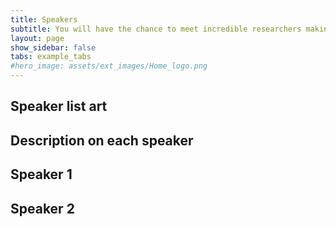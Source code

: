 ```yaml
---
title: Speakers
subtitle: You will have the chance to meet incredible researchers making a difference in Open Science
layout: page
show_sidebar: false
tabs: example_tabs
#hero_image: assets/ext_images/Home_logo.png
---
```


## Speaker list art

## Description on each speaker

## Speaker 1

## Speaker 2
